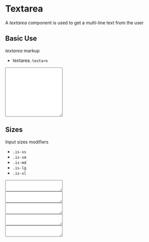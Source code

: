 # Textarea

A _textarea_ component is used to get a multi-line text from the user

## Basic Use

_textarea_ markup

- textarea`.textare`

<snippeter>
<pre>
<textarea class="textarea" id="exampleTextarea1" name="description-textarea" rows="10"></textarea>
</pre>
</snippeter>

## Sizes

Input sizes modifiers

- `.is-xs`
- `.is-sm`
- `.is-md`
- `.is-lg`
- `.is-xl`

<snippeter>
<pre>
<textarea class="textarea is-xs"></textarea>
<textarea class="textarea is-sm"></textarea>
<textarea class="textarea is-md"></textarea>
<textarea class="textarea is-lg"></textarea>
<textarea class="textarea is-xl"></textarea>
</pre>
</snippeter>

